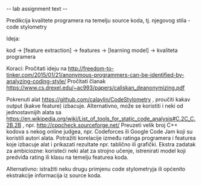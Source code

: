 -- lab assignment text --

Predikcija kvalitete programera na temelju source koda, tj. njegovog stila - code stylometry

Ideja:

kod → [feature extraction] → features → [learning model] → kvaliteta programera

Koraci:
Pročitati ideju na http://freedom-to-tinker.com/2015/01/21/anonymous-programmers-can-be-identified-by-analyzing-coding-style/
Pročitati članak https://www.cs.drexel.edu/~ac993/papers/caliskan_deanonymizing.pdf

Pokrenuti alat https://github.com/calaylin/CodeStylometry , proučiti kakav output (kakve feature) izbacuje.
Alternativno, može se koristiti i neki od jednostavnijih alata sa https://en.wikipedia.org/wiki/List_of_tools_for_static_code_analysis#C.2C_C.2B.2B , npr. http://cppcheck.sourceforge.net/
Preuzeti velik broj C++ kodova s nekog online judgea, npr. Codeforces ili Google Code Jam koji su koristili autori alata.
Potražiti korelacije između ratinga programera i featurea koje izbacuje alat i prikazati rezultate npr. tablično ili grafički.
Ekstra zadatak za ambiciozne: koristeći neki alat za strojno učenje, istrenirati model koji predviđa rating ili klasu na temelju featurea koda.

Alternativno:
istražiti neku drugu primjenu code stylometryja ili općenito ekstrakcije informacija iz source koda.
